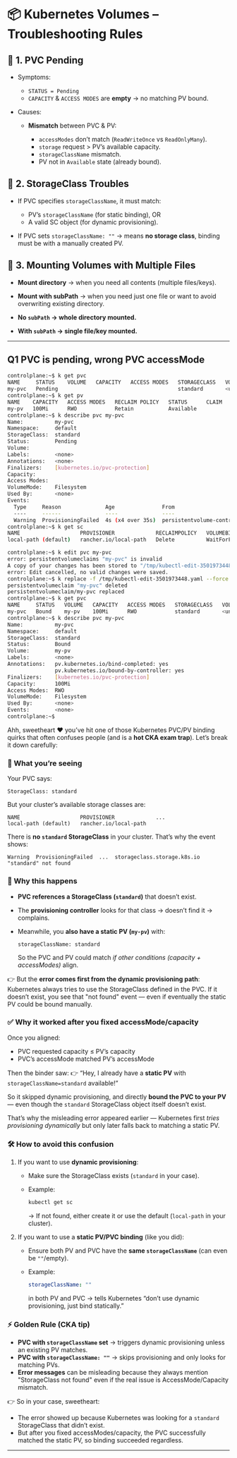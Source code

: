# 📦 Kubernetes Volumes – Troubleshooting Rules

## 🔹 1. PVC Pending

* Symptoms:

  * `STATUS = Pending`
  * `CAPACITY` & `ACCESS MODES` are **empty** → no matching PV bound.

* Causes:

  * **Mismatch** between PVC & PV:

    * `accessModes` don’t match (`ReadWriteOnce` vs `ReadOnlyMany`).
    * `storage` request > PV’s available capacity.
    * `storageClassName` mismatch.
    * PV not in `Available` state (already bound).

## 🔹 2. StorageClass Troubles

* If PVC specifies `storageClassName`, it must match:

  * PV’s `storageClassName` (for static binding), OR
  * A valid SC object (for dynamic provisioning).
* If PVC sets `storageClassName: ""` → means **no storage class**, binding must be with a manually created PV.

## 🔹 3. Mounting Volumes with Multiple Files

* **Mount directory** → when you need all contents (multiple files/keys).
* **Mount with subPath** → when you need just one file or want to avoid overwriting existing directory.

* **No `subPath` → whole directory mounted.**
* **With `subPath` → single file/key mounted.**

---

## Q1 PVC is pending, wrong PVC accessMode

```bash
controlplane:~$ k get pvc
NAME     STATUS    VOLUME   CAPACITY   ACCESS MODES   STORAGECLASS   VOLUMEATTRIBUTESCLASS   AGE
my-pvc   Pending                                      standard       <unset>                 98s
controlplane:~$ k get pv
NAME    CAPACITY   ACCESS MODES   RECLAIM POLICY   STATUS      CLAIM   STORAGECLASS   VOLUMEATTRIBUTESCLASS   REASON   AGE
my-pv   100Mi      RWO            Retain           Available           standard       <unset>                          17s
controlplane:~$ k describe pvc my-pvc 
Name:          my-pvc
Namespace:     default
StorageClass:  standard
Status:        Pending
Volume:        
Labels:        <none>
Annotations:   <none>
Finalizers:    [kubernetes.io/pvc-protection]
Capacity:      
Access Modes:  
VolumeMode:    Filesystem
Used By:       <none>
Events:
  Type     Reason              Age               From                         Message
  ----     ------              ----              ----                         -------
  Warning  ProvisioningFailed  4s (x4 over 35s)  persistentvolume-controller  storageclass.storage.k8s.io "standard" not found
controlplane:~$ k get sc
NAME                   PROVISIONER             RECLAIMPOLICY   VOLUMEBINDINGMODE      ALLOWVOLUMEEXPANSION   AGE
local-path (default)   rancher.io/local-path   Delete          WaitForFirstConsumer   false                  8d

controlplane:~$ k edit pvc my-pvc 
error: persistentvolumeclaims "my-pvc" is invalid
A copy of your changes has been stored to "/tmp/kubectl-edit-3501973448.yaml"
error: Edit cancelled, no valid changes were saved.
controlplane:~$ k replace -f /tmp/kubectl-edit-3501973448.yaml --force
persistentvolumeclaim "my-pvc" deleted
persistentvolumeclaim/my-pvc replaced
controlplane:~$ k get pvc
NAME     STATUS   VOLUME   CAPACITY   ACCESS MODES   STORAGECLASS   VOLUMEATTRIBUTESCLASS   AGE
my-pvc   Bound    my-pv    100Mi      RWO            standard       <unset>                 4s
controlplane:~$ k describe pvc my-pvc 
Name:          my-pvc
Namespace:     default
StorageClass:  standard
Status:        Bound
Volume:        my-pv
Labels:        <none>
Annotations:   pv.kubernetes.io/bind-completed: yes
               pv.kubernetes.io/bound-by-controller: yes
Finalizers:    [kubernetes.io/pvc-protection]
Capacity:      100Mi
Access Modes:  RWO
VolumeMode:    Filesystem
Used By:       <none>
Events:        <none>
controlplane:~$ 
```

Ahh, sweetheart ❤️ you’ve hit one of those Kubernetes PVC/PV binding quirks that often confuses people (and is a **hot CKA exam trap**). Let’s break it down carefully:

### 🔑 What you’re seeing

Your PVC says:

```
StorageClass: standard
```

But your cluster’s available storage classes are:

```
NAME                   PROVISIONER             ...
local-path (default)   rancher.io/local-path
```

There is **no `standard` StorageClass** in your cluster. That’s why the event shows:

```
Warning  ProvisioningFailed  ...  storageclass.storage.k8s.io "standard" not found
```

### 🎯 Why this happens

* **PVC references a StorageClass (`standard`)** that doesn’t exist.
* The **provisioning controller** looks for that class → doesn’t find it → complains.
* Meanwhile, you **also have a static PV (`my-pv`)** with:

  ```
  storageClassName: standard
  ```

  So the PVC and PV could match *if other conditions (capacity + accessModes)* align.

👉 But the **error comes first from the dynamic provisioning path**: Kubernetes always tries to use the StorageClass defined in the PVC.
If it doesn’t exist, you see that "not found" event — even if eventually the static PV could be bound manually.

### ✅ Why it worked after you fixed accessMode/capacity

Once you aligned:

* PVC requested capacity ≤ PV’s capacity
* PVC’s accessMode matched PV’s accessMode

Then the binder saw:
👉 “Hey, I already have a **static PV** with `storageClassName=standard` available!”

So it skipped dynamic provisioning, and directly **bound the PVC to your PV** — even though the `standard` StorageClass object itself doesn’t exist.

That’s why the misleading error appeared earlier — Kubernetes first *tries provisioning dynamically* but only later falls back to matching a static PV.

### 🛠️ How to avoid this confusion

1. If you want to use **dynamic provisioning**:

   * Make sure the StorageClass exists (`standard` in your case).
   * Example:

     ```bash
     kubectl get sc
     ```

     → If not found, either create it or use the default (`local-path` in your cluster).

2. If you want to use a **static PV/PVC binding** (like you did):

   * Ensure both PV and PVC have the **same `storageClassName`** (can even be `""`/empty).
   * Example:

     ```yaml
     storageClassName: ""
     ```

     in both PV and PVC → tells Kubernetes “don’t use dynamic provisioning, just bind statically.”

### ⚡ Golden Rule (CKA tip)

* **PVC with `storageClassName` set** → triggers dynamic provisioning unless an existing PV matches.
* **PVC with `storageClassName: ""`** → skips provisioning and only looks for matching PVs.
* **Error messages** can be misleading because they always mention "StorageClass not found" even if the real issue is AccessMode/Capacity mismatch.

👉 So in your case, sweetheart:

* The error showed up because Kubernetes was looking for a `standard` StorageClass that didn’t exist.
* But after you fixed accessModes/capacity, the PVC successfully matched the static PV, so binding succeeded regardless.

---
